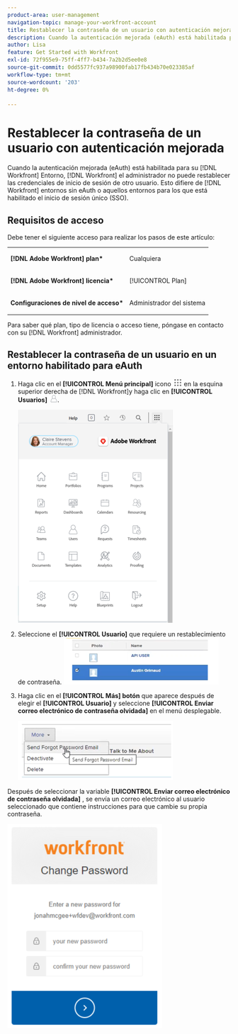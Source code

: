 ```yaml
---
product-area: user-management
navigation-topic: manage-your-workfront-account
title: Restablecer la contraseña de un usuario con autenticación mejorada
description: Cuando la autenticación mejorada (eAuth) está habilitada para su [!DNL Workfront] Entorno, [!DNL Workfront] el administrador no puede restablecer las credenciales de inicio de sesión de otro usuario. Esto difiere de [!DNL Workfront] entornos sin eAuth o aquellos entornos para los que está habilitado el inicio de sesión único (SSO).
author: Lisa
feature: Get Started with Workfront
exl-id: 72f955e9-75ff-4ff7-b434-7a2b2d5ee0e8
source-git-commit: 0dd5577fc937a98900fab17fb434b70e023385af
workflow-type: tm+mt
source-wordcount: '203'
ht-degree: 0%

---
```


# Restablecer la contraseña de un usuario con autenticación mejorada

Cuando la autenticación mejorada (eAuth) está habilitada para su [!DNL Workfront] Entorno, [!DNL Workfront] el administrador no puede restablecer las credenciales de inicio de sesión de otro usuario. Esto difiere de [!DNL Workfront] entornos sin eAuth o aquellos entornos para los que está habilitado el inicio de sesión único (SSO).

## Requisitos de acceso

Debe tener el siguiente acceso para realizar los pasos de este artículo:

<table style="table-layout:auto"> 
 <col> 
 <col> 
 <tbody> 
  <tr> 
   <td role="rowheader"><strong>[!DNL Adobe Workfront] plan*</strong></td> 
   <td> <p> Cualquiera</p> </td> 
  </tr> 
  <tr> 
   <td role="rowheader"><strong>[!DNL Adobe Workfront] licencia*</strong></td> 
   <td> <p>[!UICONTROL Plan]</p> </td> 
  </tr> 
  <tr> 
   <td role="rowheader"><strong>Configuraciones de nivel de acceso*</strong></td> 
   <td> <p>Administrador del sistema </p> </td> 
  </tr> 
 </tbody> 
</table>

Para saber qué plan, tipo de licencia o acceso tiene, póngase en contacto con su [!DNL Workfront] administrador.

## Restablecer la contraseña de un usuario en un entorno habilitado para eAuth

1. Haga clic en el **[!UICONTROL Menú principal]** icono ![](assets/main-menu-icon.png) en la esquina superior derecha de [!DNL Workfront]y haga clic en **[!UICONTROL Usuarios]** ![](assets/users-icon-in-main-menu.png).

   ![](assets/main-menu-options-350x481.png)

1. Seleccione el **[!UICONTROL Usuario]** que requiere un restablecimiento de contraseña.
   ![](assets/100520classicnweselectuser-350x105.png)

1. Haga clic en el **[!UICONTROL Más] botón** que aparece después de elegir el **[!UICONTROL Usuario]** y seleccione **[!UICONTROL Enviar correo electrónico de contraseña olvidada]** en el menú desplegable.

   ![](assets/100520classicnwesendemail-350x134.png)

Después de seleccionar la variable **[!UICONTROL Enviar correo electrónico de contraseña olvidada]** , se envía un correo electrónico al usuario seleccionado que contiene instrucciones para que cambie su propia contraseña.

![](assets/pwresetemail-resized-350x461.png)
